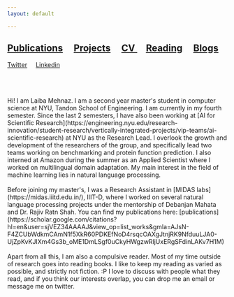 ```yaml
---
layout: default

---
```




## [Publications](./publication.html) &nbsp;   &nbsp; [Projects](./projects.html) &nbsp;    &nbsp; <a href="./assets/LaibaMehnaz_FullResume.pdf" target="_blank">CV </a> &nbsp;    &nbsp; [Reading](./reading.html)   &nbsp;    &nbsp; [Blogs](./Blogs.html)  &nbsp;
 [Twitter](https://twitter.com/LaibaMehnaz)  &nbsp;    &nbsp;  [Linkedin](https://www.linkedin.com/in/laiba-mehnaz-a81455158/)

<br>
<br>
<br>
Hi! I am Laiba Mehnaz. I am a second year master's student in computer science at NYU, Tandon School of Engineering. I am currently in my fourth semester. Since the last 2 semesters, I have also been working at [AI for Scientific Research](https://engineering.nyu.edu/research-innovation/student-research/vertically-integrated-projects/vip-teams/ai-scientific-research) at NYU as the Research Lead. I overlook the growth and development of the researchers of the group, and specifically lead two teams working on benchmarking and protein function prediction. I also interned at Amazon during the summer as an Applied Scientist where I worked on multilingual domain adaptation. My main interest in the field of machine learning lies in natural language processing.
<br>
<br>
Before joining my master's, I was a Research Assistant in [MIDAS labs](https://midas.iiitd.edu.in/), IIIT-D, where I worked on several natural language processing projects under the mentorship of Debanjan Mahata and Dr. Rajiv Ratn Shah. You can find my publications here: [publications](https://scholar.google.com/citations?hl=en&user=sjVEZ34AAAAJ&view_op=list_works&gmla=AJsN-F4ZCUbWdkmCAmN1f5XkR60PDKEfNoD4rsqcOAXgJtnjRK9NfduuLJA0-UjZpKvKJIXm4Gs3b_oME1DmLSgf0uCkyHWgzwRljUxERgSFdinLAKv7H1M)
<br>
<br>
Apart from all this, I am also a compulsive reader. Most of my time outside of research goes into reading books. I like to keep my reading as varied as possible, and strictly not fiction. :P I love to discuss with people what they read, and if you think our interests overlap, you can drop me an email or message me on twitter.

